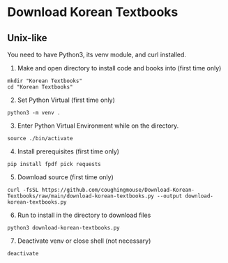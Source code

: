# Download Korean Textbooks

## Unix-like

You need to have Python3, its venv module, and curl installed.

1. Make and open directory to install code and books into (first time only)
```
mkdir "Korean Textbooks"
cd "Korean Textbooks"
```

2. Set Python Virtual  (first time only)

```
python3 -m venv .
```

3. Enter Python Virtual Environment while on the directory.

```
source ./bin/activate
```

4. Install prerequisites (first time only)

```
pip install fpdf pick requests
```

5. Download source (first time only)

```
curl -fsSL https://github.com/coughingmouse/Download-Korean-Textbooks/raw/main/download-korean-textbooks.py --output download-korean-textbooks.py
```

6. Run to install in the directory to download files


```
python3 download-korean-textbooks.py
```

7. Deactivate venv or close shell (not necessary)

```
deactivate
```

